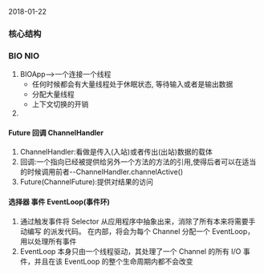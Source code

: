 2018-01-22
### 核心结构

### BIO NIO
1. BIOApp-->一个连接一个线程
    - 任何时候都会有大量线程处于休眠状态, 等待输入或者是输出数据
    - 分配大量线程
    - 上下文切换的开销
2. 


#### Future 回调 ChannelHandler
1. ChannelHandler:看做是传入(入站)或者传出(出站)数据的载体
2. 回调:一个指向已经被提供给另外一个方法的方法的引用,使得后者可以在适当的时候调用前者--ChannelHandler.channelActive()
3. Future(ChannelFuture):提供对结果的访问

#### 选择器 事件 EventLoop(事件环)
1. 通过触发事件将 Selector 从应用程序中抽象出来，消除了所有本来将需要手动编写
   的派发代码。 在内部，将会为每个 Channel 分配一个 EventLoop， 用以处理所有事件
2. EventLoop 本身只由一个线程驱动，其处理了一个 Channel 的所有 I/O 事件，并且在该
   EventLoop 的整个生命周期内都不会改变
   
